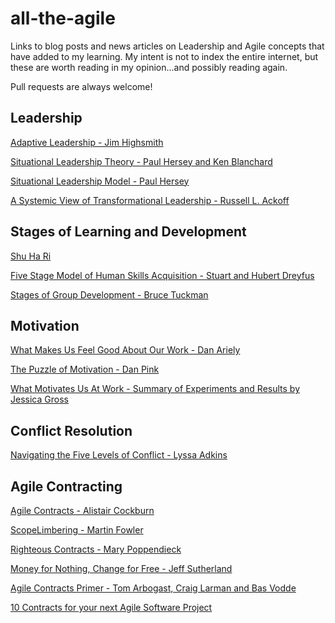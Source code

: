 # all-the-agile
Links to blog posts and news articles on Leadership and Agile concepts that have added to my learning. My intent is not to index the entire internet, but these are worth reading in my opinion...and possibly reading again.

Pull requests are always welcome!

## Leadership

[Adaptive Leadership - Jim Highsmith](https://assets.thoughtworks.com/articles/adaptive-leadership-accelerating-enterprise-agility-jim-highsmith-thoughtworks.pdf)

[Situational Leadership Theory - Paul Hersey and Ken Blanchard](https://en.wikipedia.org/wiki/Situational_leadership_theory)

[Situational Leadership Model - Paul Hersey](https://situational.com/the-cls-difference/situational-leadership-what-we-do/)

[A Systemic View of Transformational Leadership - Russell L. Ackoff](http://www.acasa.upenn.edu/leadership.pdf)

## Stages of Learning and Development

[Shu Ha Ri](http://www.solutionsiq.com/shuhari-agile-adoption-pattern/)

[Five Stage Model of Human Skills Acquisition - Stuart and Hubert Dreyfus](www.bumc.bu.edu/facdev-medicine/files/2012/03/Dreyfus-skill-level.pdf)

[Stages of Group Development - Bruce Tuckman](https://en.wikipedia.org/wiki/Tuckman's_stages_of_group_development)

## Motivation

[What Makes Us Feel Good About Our Work - Dan Ariely](http://www.ted.com/talks/dan_ariely_what_makes_us_feel_good_about_our_work)

[The Puzzle of Motivation - Dan Pink](http://www.ted.com/talks/dan_pink_on_motivation)

[What Motivates Us At Work - Summary of Experiments and Results by Jessica Gross](http://ideas.ted.com/what-motivates-us-at-work-7-fascinating-studies-that-give-insights/)

## Conflict Resolution

[Navigating the Five Levels of Conflict - Lyssa Adkins](https://dzone.com/articles/agile-managing-conflict)

## Agile Contracting

[Agile Contracts - Alistair Cockburn](http://alistair.cockburn.us/Agile+contracts)

[ScopeLimbering - Martin Fowler](http://martinfowler.com/bliki/ScopeLimbering.html)

[Righteous Contracts - Mary Poppendieck](http://www.leanessays.com/2002/04/righteous-contracts.html)

[Money for Nothing, Change for Free - Jeff Sutherland](http://coactivate.org/projects/agile-contracts/money-for-nothing-change-for-free)

[Agile Contracts Primer - Tom Arbogast, Craig Larman and Bas Vodde](http://www.agilecontracts.org/agile_contracts_primer.pdf)

[10 Contracts for your next Agile Software Project](http://agilesoftwaredevelopment.com/tags-860/scrum/10-contracts-for-your-next-agile-software-project/#FP)